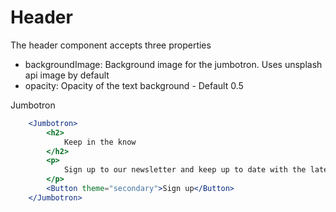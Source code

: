 # Header

The header component accepts three properties

- backgroundImage: Background image for the jumbotron. Uses unsplash api image by default
- opacity: Opacity of the text background - Default 0.5

Jumbotron

```jsx
    <Jumbotron>
        <h2>
            Keep in the know
        </h2>
        <p>
            Sign up to our newsletter and keep up to date with the latest updates to Patts Library.
        </p>
        <Button theme="secondary">Sign up</Button>
    </Jumbotron>
```

